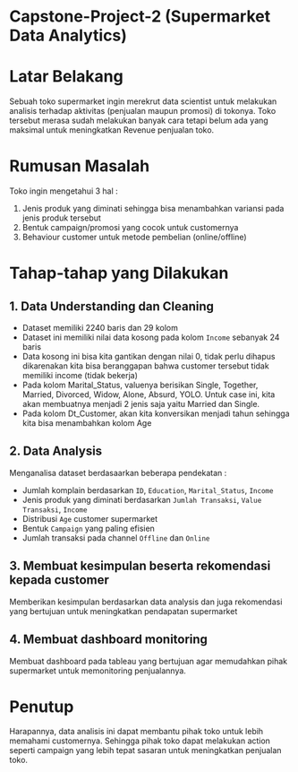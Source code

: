 # Capstone-Project-2 (Supermarket Data Analytics)

# Latar Belakang
Sebuah toko supermarket ingin merekrut data scientist untuk melakukan analisis terhadap aktivitas (penjualan maupun promosi) di tokonya. Toko tersebut merasa sudah melakukan banyak cara tetapi belum ada yang maksimal untuk meningkatkan Revenue penjualan toko.

# Rumusan Masalah
Toko ingin mengetahui 3 hal :

1. Jenis produk yang diminati sehingga bisa menambahkan variansi pada jenis produk tersebut
2. Bentuk campaign/promosi yang cocok untuk customernya
3. Behaviour customer untuk metode pembelian (online/offline)

# Tahap-tahap yang Dilakukan
## 1. Data Understanding dan Cleaning
- Dataset memiliki 2240 baris dan 29 kolom
- Dataset ini memiliki nilai data kosong pada kolom `Income` sebanyak 24 baris
- Data kosong ini bisa kita gantikan dengan nilai 0, tidak perlu dihapus dikarenakan kita bisa beranggapan bahwa customer tersebut tidak memiliki income (tidak bekerja)
- Pada kolom Marital_Status, valuenya berisikan Single, Together, Married, Divorced, Widow, Alone, Absurd, YOLO. Untuk case ini, kita akan membuatnya menjadi 2 jenis saja yaitu Married dan Single.
- Pada kolom Dt_Customer, akan kita konversikan menjadi tahun sehingga kita bisa menambahkan kolom Age
  
## 2. Data Analysis
Menganalisa dataset berdasaarkan beberapa pendekatan :
- Jumlah komplain berdasarkan `ID`, `Education`, `Marital_Status`, `Income`
- Jenis produk yang diminati berdasarkan `Jumlah Transaksi`, `Value Transaksi`, `Income`
- Distribusi `Age` customer supermarket
- Bentuk `Campaign` yang paling efisien
- Jumlah transaksi pada channel `Offline` dan `Online`

## 3. Membuat kesimpulan beserta rekomendasi kepada customer
Memberikan kesimpulan berdasarkan data analysis dan juga rekomendasi yang bertujuan untuk meningkatkan pendapatan supermarket

## 4. Membuat dashboard monitoring 
Membuat dashboard pada tableau yang bertujuan agar memudahkan pihak supermarket untuk memonitoring penjualannya.

# Penutup
Harapannya, data analisis ini dapat membantu pihak toko untuk lebih memahami customernya. Sehingga pihak toko dapat melakukan action seperti campaign yang lebih tepat sasaran untuk meningkatkan penjualan toko.
